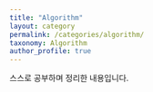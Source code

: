 ```yaml
---
title: "Algorithm"
layout: category
permalink: /categories/algorithm/
taxonomy: Algorithm
author_profile: true
---
```


스스로 공부하며 정리한 내용입니다.

